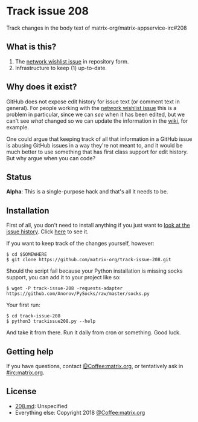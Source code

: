 # Track issue 208
Track changes in the body text of matrix-org/matrix-appservice-irc#208

## What is this?
1. The [network wishlist issue] in repository form.
2. Infrastructure to keep (1) up-to-date.

## Why does it exist?
GitHub does not expose edit history for issue text (or comment text in
general). For people working with the [network wishlist issue] this is a
problem in particular, since we can _see_ when it has been edited, but we can't
see _what_ changed so we can update the information in the [wiki], for example.

One could argue that keeping track of all that information in a GitHub issue is
abusing GitHub issues in a way they're not meant to, and it would be much
better to use something that has first class support for edit history. But why
argue when you can code?

[network wishlist issue]: https://github.com/matrix-org/matrix-appservice-irc/issues/208
[wiki]:                   https://github.com/matrix-org/matrix-appservice-irc/wiki/Bridged-IRC-networks

## Status
**Alpha**: This is a single-purpose hack and that's all it needs to be.

## Installation
First of all, you don't need to install anything if you just want to [look at the issue history](208.md). Click [here](208.md) to see it.

If you want to keep track of the changes yourself, however:
```
$ cd $SOMEWHERE
$ git clone https://github.com/matrix-org/track-issue-208.git
```
Should the script fail because your Python installation is missing socks
support, you can add it to your project like so:
```
$ wget -P track-issue-208 -requests-adapter https://github.com/Anorov/PySocks/raw/master/socks.py
```
Your first run:
```
$ cd track-issue-208
$ python3 trackissue208.py --help
```
And take it from there. Run it daily from cron or something. Good luck.

## Getting help
If you have questions, contact [@Coffee:matrix.org], or tentatively ask in
[#irc:matrix.org].

[@Coffee:matrix.org]: https://matrix.to/#/@Coffee:matrix.org
[#irc:matrix.org]:    https://matrix.to/#/#irc:matrix.org

## License
* [208.md](208.md): Unspecified
* Everything else: Copyright 2018 [@Coffee:matrix.org]
